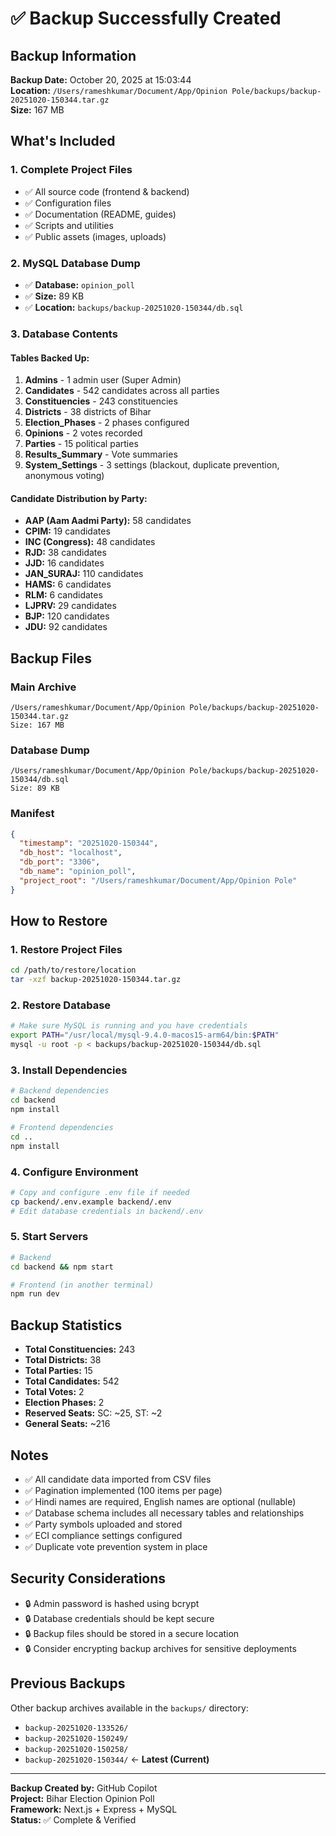# ✅ Backup Successfully Created

## Backup Information

**Backup Date:** October 20, 2025 at 15:03:44  
**Location:** `/Users/rameshkumar/Document/App/Opinion Pole/backups/backup-20251020-150344.tar.gz`  
**Size:** 167 MB

## What's Included

### 1. Complete Project Files
- ✅ All source code (frontend & backend)
- ✅ Configuration files
- ✅ Documentation (README, guides)
- ✅ Scripts and utilities
- ✅ Public assets (images, uploads)

### 2. MySQL Database Dump
- ✅ **Database:** `opinion_poll`
- ✅ **Size:** 89 KB
- ✅ **Location:** `backups/backup-20251020-150344/db.sql`

### 3. Database Contents

#### Tables Backed Up:
1. **Admins** - 1 admin user (Super Admin)
2. **Candidates** - 542 candidates across all parties
3. **Constituencies** - 243 constituencies
4. **Districts** - 38 districts of Bihar
5. **Election_Phases** - 2 phases configured
6. **Opinions** - 2 votes recorded
7. **Parties** - 15 political parties
8. **Results_Summary** - Vote summaries
9. **System_Settings** - 3 settings (blackout, duplicate prevention, anonymous voting)

#### Candidate Distribution by Party:
- **AAP (Aam Aadmi Party):** 58 candidates
- **CPIM:** 19 candidates
- **INC (Congress):** 48 candidates
- **RJD:** 38 candidates
- **JJD:** 16 candidates
- **JAN_SURAJ:** 110 candidates
- **HAMS:** 6 candidates
- **RLM:** 6 candidates
- **LJPRV:** 29 candidates
- **BJP:** 120 candidates
- **JDU:** 92 candidates

## Backup Files

### Main Archive
```
/Users/rameshkumar/Document/App/Opinion Pole/backups/backup-20251020-150344.tar.gz
Size: 167 MB
```

### Database Dump
```
/Users/rameshkumar/Document/App/Opinion Pole/backups/backup-20251020-150344/db.sql
Size: 89 KB
```

### Manifest
```json
{
  "timestamp": "20251020-150344",
  "db_host": "localhost",
  "db_port": "3306",
  "db_name": "opinion_poll",
  "project_root": "/Users/rameshkumar/Document/App/Opinion Pole"
}
```

## How to Restore

### 1. Restore Project Files
```bash
cd /path/to/restore/location
tar -xzf backup-20251020-150344.tar.gz
```

### 2. Restore Database
```bash
# Make sure MySQL is running and you have credentials
export PATH="/usr/local/mysql-9.4.0-macos15-arm64/bin:$PATH"
mysql -u root -p < backups/backup-20251020-150344/db.sql
```

### 3. Install Dependencies
```bash
# Backend dependencies
cd backend
npm install

# Frontend dependencies  
cd ..
npm install
```

### 4. Configure Environment
```bash
# Copy and configure .env file if needed
cp backend/.env.example backend/.env
# Edit database credentials in backend/.env
```

### 5. Start Servers
```bash
# Backend
cd backend && npm start

# Frontend (in another terminal)
npm run dev
```

## Backup Statistics

- **Total Constituencies:** 243
- **Total Districts:** 38
- **Total Parties:** 15
- **Total Candidates:** 542
- **Total Votes:** 2
- **Election Phases:** 2
- **Reserved Seats:** SC: ~25, ST: ~2
- **General Seats:** ~216

## Notes

- ✅ All candidate data imported from CSV files
- ✅ Pagination implemented (100 items per page)
- ✅ Hindi names are required, English names are optional (nullable)
- ✅ Database schema includes all necessary tables and relationships
- ✅ Party symbols uploaded and stored
- ✅ ECI compliance settings configured
- ✅ Duplicate vote prevention system in place

## Security Considerations

- 🔒 Admin password is hashed using bcrypt
- 🔒 Database credentials should be kept secure
- 🔒 Backup files should be stored in a secure location
- 🔒 Consider encrypting backup archives for sensitive deployments

## Previous Backups

Other backup archives available in the `backups/` directory:
- `backup-20251020-133526/`
- `backup-20251020-150249/`
- `backup-20251020-150258/`
- `backup-20251020-150344/` ← **Latest (Current)**

---

**Backup Created by:** GitHub Copilot  
**Project:** Bihar Election Opinion Poll  
**Framework:** Next.js + Express + MySQL  
**Status:** ✅ Complete & Verified
